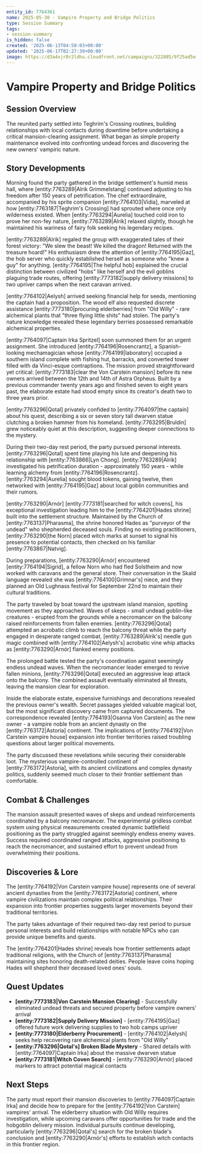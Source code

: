 ```yaml
---
entity_id: 7764361
name: 2025-05-30 - Vampire Property and Bridge Politics
type: Session Summary
tags:
- session-summary
is_hidden: false
created: '2025-06-13T04:50:03+00:00'
updated: '2025-06-17T02:27:39+00:00'
image: https://d3a4xjr8r2ldhu.cloudfront.net/campaigns/322885/9f25ad5e-ebfd-43de-b52c-d1c903df44c7.png
---
```


# Vampire Property and Bridge Politics

## Session Overview

The reunited party settled into Teghrim's Crossing routines, building relationships with local contacts during downtime before undertaking a critical mansion-clearing assignment. What began as simple property maintenance evolved into confronting undead forces and discovering the new owners' vampiric nature.

## Story Developments

Morning found the party gathered in the bridge settlement's humid mess hall, where [entity:7763289|Alrik Grimmelstang] continued adjusting to his freedom after 150 years of petrification. The chef extraordinaire, accompanied by his sprite companion [entity:7764103|Vidia], marveled at how [entity:7763187|Teghrim's Crossing] had sprouted where once only wilderness existed. When [entity:7763294|Aurelia] touched cold iron to prove her non-fey nature, [entity:7763289|Alrik] relaxed slightly, though he maintained his wariness of fairy folk seeking his legendary recipes.

[entity:7763289|Alrik] regaled the group with exaggerated tales of their forest victory: "We slew the beast! We killed the dragon! Returned with the treasure hoard!" His enthusiasm drew the attention of [entity:7764195|Gaz], the hob server who quickly established herself as someone who "knew a guy" for anything. [entity:7764195|The helpful hob] explained the crucial distinction between civilized "hobs" like herself and the evil goblins plaguing trade routes, offering [entity:7773182|supply delivery missions] to two upriver camps when the next caravan arrived.

[entity:7764102|Aelysh] arrived seeking financial help for seeds, mentioning the captain had a proposition. The wood elf also requested discrete assistance [entity:7773180|procuring elderberries] from "Old Willy" - rare alchemical plants that "three flying little shits" had stolen. The party's nature knowledge revealed these legendary berries possessed remarkable alchemical properties.

[entity:7764097|Captain Irka Spritzel] soon summoned them for an urgent assignment. She introduced [entity:7764196|Rosencrantz], a Spanish-looking mechamagician whose [entity:7764199|laboratory] occupied a southern island complete with fishing hut, barracks, and converted tower filled with da Vinci-esque contraptions. The mission proved straightforward yet critical: [entity:7773183|clear the Von Carstein mansion] before its new owners arrived between the 12th and 14th of Astra Orpheus. Built by a previous commander twenty years ago and finished seven to eight years past, the elaborate estate had stood empty since its creator's death two to three years prior.

[entity:7763296|Qotal] privately confided to [entity:7764097|the captain] about his quest, describing a six or seven story tall dwarven statue clutching a broken hammer from his homeland. [entity:7763295|Bruldin] grew noticeably quiet at this description, suggesting deeper connections to the mystery.

During their two-day rest period, the party pursued personal interests. [entity:7763296|Qotal] spent time playing his lute and deepening his relationship with [entity:7763866|Lyn Chong]. [entity:7763289|Alrik] investigated his petrification duration - approximately 150 years - while learning alchemy from [entity:7764196|Rosencrantz]. [entity:7763294|Aurelia] sought blood tokens, gaining twelve, then networked with [entity:7764195|Gaz] about local goblin communities and their rumors.

[entity:7763290|Arnór] [entity:7773181|searched for witch covens], his exceptional investigation leading him to the [entity:7764201|Hades shrine] built into the settlement structure. Maintained by the Church of [entity:7763137|Pharasma], the shrine honored Hades as "purveyor of the undead" who shepherded deceased souls. Finding no existing practitioners, [entity:7763290|the Norn] placed witch marks at sunset to signal his presence to potential contacts, then checked on his familiar [entity:7763867|Natvig].

During preparations, [entity:7763290|Arnór] encountered [entity:7764194|Sigrid], a fellow Norn who had fled Solstheim and now worked with caravans and the general store. Their conversation in the Skald language revealed she was [entity:7764100|Grimnar's] niece, and they planned an Old Lughnass festival for September 22nd to maintain their cultural traditions.

The party traveled by boat toward the upstream island mansion, spotting movement as they approached. Waves of skeps - small undead goblin-like creatures - erupted from the grounds while a necromancer on the balcony raised reinforcements from fallen enemies. [entity:7763296|Qotal] attempted an acrobatic climb to reach the balcony threat while the party engaged in desperate ranged combat. [entity:7763289|Alrik's] needle gun magic combined with [entity:7764102|Aelysh's] acrobatic vine whip attacks as [entity:7763290|Arnór] flanked enemy positions.

The prolonged battle tested the party's coordination against seemingly endless undead waves. When the necromancer leader emerged to revive fallen minions, [entity:7763296|Qotal] executed an aggressive leap attack onto the balcony. The combined assault eventually eliminated all threats, leaving the mansion clear for exploration.

Inside the elaborate estate, expensive furnishings and decorations revealed the previous owner's wealth. Secret passages yielded valuable magical loot, but the most significant discovery came from captured documents. The correspondence revealed [entity:7764193|Osanna Von Carstein] as the new owner - a vampire noble from an ancient dynasty on the [entity:7763172|Astoria] continent. The implications of [entity:7764192|Von Carstein vampire house] expansion into frontier territories raised troubling questions about larger political movements.

The party discussed these revelations while securing their considerable loot. The mysterious vampire-controlled continent of [entity:7763172|Astoria], with its ancient civilizations and complex dynasty politics, suddenly seemed much closer to their frontier settlement than comfortable.

## Combat & Challenges

The mansion assault presented waves of skeps and undead reinforcements coordinated by a balcony necromancer. The experimental gridless combat system using physical measurements created dynamic battlefield positioning as the party struggled against seemingly endless enemy waves. Success required coordinated ranged attacks, aggressive positioning to reach the necromancer, and sustained effort to prevent undead from overwhelming their positions.

## Discoveries & Lore

The [entity:7764192|Von Carstein vampire house] represents one of several ancient dynasties from the [entity:7763172|Astoria] continent, where vampire civilizations maintain complex political relationships. Their expansion into frontier properties suggests larger movements beyond their traditional territories.

The party takes advantage of their required two-day rest period to pursue personal interests and build relationships with notable NPCs who can provide unique benefits and quests.

The [entity:7764201|Hades shrine] reveals how frontier settlements adapt traditional religions, with the Church of [entity:7763137|Pharasma] maintaining sites honoring death-related deities. People leave coins hoping Hades will shepherd their deceased loved ones' souls.

## Quest Updates

- **[entity:7773183|Von Carstein Mansion Clearing]** - Successfully eliminated undead threats and secured property before vampire owners' arrival
- **[entity:7773182|Supply Delivery Mission]** - [entity:7764195|Gaz] offered future work delivering supplies to two hob camps upriver
- **[entity:7773180|Elderberry Procurement]** - [entity:7764102|Aelysh] seeks help recovering rare alchemical plants from "Old Willy"
- **[entity:7763296|Qotal's] Broken Blade Mystery** - Shared details with [entity:7764097|Captain Irka] about the massive dwarven statue
- **[entity:7773181|Witch Coven Search]** - [entity:7763290|Arnór] placed markers to attract potential magical contacts

## Next Steps

The party must report their mansion discoveries to [entity:7764097|Captain Irka] and decide how to prepare for the [entity:7764192|Von Carstein] vampires' arrival. The elderberry situation with Old Willy requires investigation, while upcoming caravans offer opportunities for trade and the hobgoblin delivery mission. Individual pursuits continue developing, particularly [entity:7763296|Qotal's] search for the broken blade's conclusion and [entity:7763290|Arnór's] efforts to establish witch contacts in this frontier region.